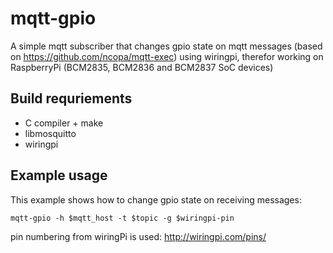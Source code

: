 mqtt-gpio
=========

A simple mqtt subscriber that changes gpio state on mqtt messages
(based on https://github.com/ncopa/mqtt-exec)
using wiringpi, therefor working on RaspberryPi (BCM2835, BCM2836 and BCM2837 SoC devices)

Build requriements
------------------
- C compiler + make
- libmosquitto
- wiringpi

Example usage
-------------
This example shows how to change gpio state on receiving messages:

`mqtt-gpio -h $mqtt_host -t $topic -g $wiringpi-pin`

pin numbering from wiringPi is used:
http://wiringpi.com/pins/
